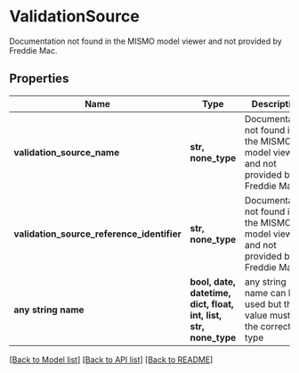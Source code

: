 # ValidationSource

Documentation not found in the MISMO model viewer and not provided by Freddie Mac.

## Properties
Name | Type | Description | Notes
------------ | ------------- | ------------- | -------------
**validation_source_name** | **str, none_type** | Documentation not found in the MISMO model viewer and not provided by Freddie Mac. | 
**validation_source_reference_identifier** | **str, none_type** | Documentation not found in the MISMO model viewer and not provided by Freddie Mac. | 
**any string name** | **bool, date, datetime, dict, float, int, list, str, none_type** | any string name can be used but the value must be the correct type | [optional]

[[Back to Model list]](../README.md#documentation-for-models) [[Back to API list]](../README.md#documentation-for-api-endpoints) [[Back to README]](../README.md)


